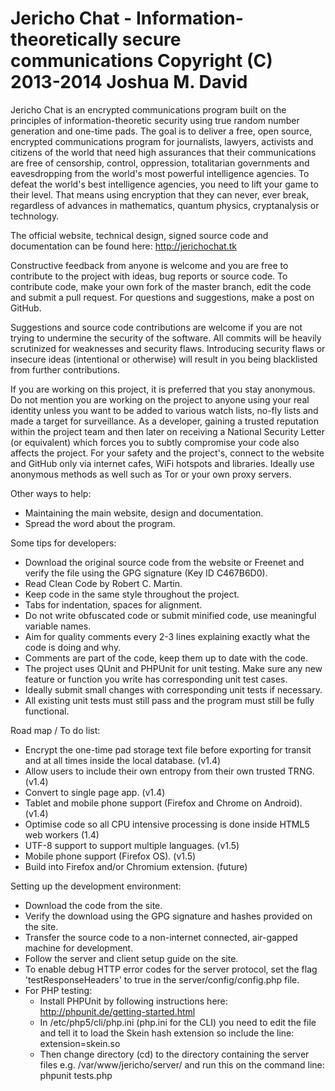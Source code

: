 Jericho Chat - Information-theoretically secure communications
Copyright (C) 2013-2014  Joshua M. David
==============================================================

Jericho Chat is an encrypted communications program built on the principles of information-theoretic security using true random number generation and one-time pads. The goal is to deliver a free, open source, encrypted communications program for journalists, lawyers, activists and citizens of the world that need high assurances that their communications are free of censorship, control, oppression, totalitarian governments and eavesdropping from the world's most powerful intelligence agencies. To defeat the world's best intelligence agencies, you need to lift your game to their level. That means using encryption that they can never, ever break, regardless of advances in mathematics, quantum physics, cryptanalysis or technology.

The official website, technical design, signed source code and documentation can be found here:
http://jerichochat.tk

Constructive feedback from anyone is welcome and you are free to contribute to the project with ideas, bug reports or source code. To contribute code, make your own fork of the master branch, edit the code and submit a pull request. For questions and suggestions, make a post on GitHub.

Suggestions and source code contributions are welcome if you are not trying to undermine the security of the software. All commits will be heavily scrutinized for weaknesses and security flaws. Introducing security flaws or insecure ideas (intentional or otherwise) will result in you being blacklisted from further contributions.

If you are working on this project, it is preferred that you stay anonymous. Do not mention you are working on the project to anyone using your real identity unless you want to be added to various watch lists, no-fly lists and made a target for surveillance. As a developer, gaining a trusted reputation within the project team and then later on receiving a National Security Letter (or equivalent) which forces you to subtly compromise your code also affects the project. For your safety and the project's, connect to the website and GitHub only via internet cafes, WiFi hotspots and libraries. Ideally use anonymous methods as well such as Tor or your own proxy servers.

Other ways to help:
- Maintaining the main website, design and documentation.
- Spread the word about the program.

Some tips for developers:
- Download the original source code from the website or Freenet and verify the file using the GPG signature (Key ID C467B6D0).
- Read Clean Code by Robert C. Martin.
- Keep code in the same style throughout the project.
- Tabs for indentation, spaces for alignment.
- Do not write obfuscated code or submit minified code, use meaningful variable names.
- Aim for quality comments every 2-3 lines explaining exactly what the code is doing and why.
- Comments are part of the code, keep them up to date with the code.
- The project uses QUnit and PHPUnit for unit testing. Make sure any new feature or function you write has corresponding unit test cases.
- Ideally submit small changes with corresponding unit tests if necessary.
- All existing unit tests must still pass and the program must still be fully functional.

Road map / To do list:
- Encrypt the one-time pad storage text file before exporting for transit and at all times inside the local database. (v1.4)
- Allow users to include their own entropy from their own trusted TRNG. (v1.4)
- Convert to single page app. (v1.4)
- Tablet and mobile phone support (Firefox and Chrome on Android). (v1.4)
- Optimise code so all CPU intensive processing is done inside HTML5 web workers (1.4)
- UTF-8 support to support multiple languages. (v1.5)
- Mobile phone support (Firefox OS). (v1.5)
- Build into Firefox and/or Chromium extension. (future)

Setting up the development environment:
- Download the code from the site.
- Verify the download using the GPG signature and hashes provided on the site.
- Transfer the source code to a non-internet connected, air-gapped machine for development.
- Follow the server and client setup guide on the site.
- To enable debug HTTP error codes for the server protocol, set the flag 'testResponseHeaders' to true in the server/config/config.php file.
- For PHP testing:
  - Install PHPUnit by following instructions here:
    http://phpunit.de/getting-started.html
  - In /etc/php5/cli/php.ini (php.ini for the CLI) you need to edit the file and tell it to load the Skein hash extension so include the line:
    extension=skein.so
  - Then change directory (cd) to the directory containing the server files e.g. /var/www/jericho/server/ and run this on the command line:
    phpunit tests.php
